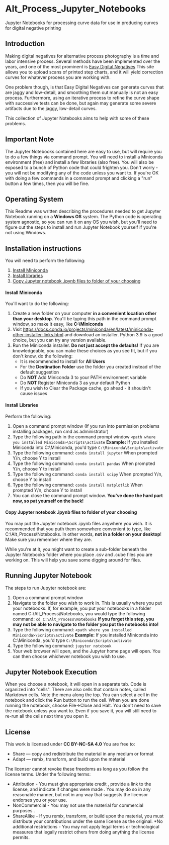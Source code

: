 # Alt_Process_Jupyter_Notebooks
Jupyter Notebooks for processing curve data for use in producing curves for digital negative printing

## Introduction
Making digital negatives for alternative process photography is a time and labor intensive process.  Several methods have been implemented over the years, and one of the most prominent is [Easy Digital Negatives](http://www.easydigitalnegatives.com/)  This site allows you to upload scans of printed step charts, and it will yield correction curves for whatever process you are working with.  

One problem though, is that Easy Digital Negatives can generate curves that are jaggy and low-detail, and smoothing them out manually is not an easy process.  Furthermore, using an iterative process to refine the curve shape with successive tests can be done, but again may generate some severe artifacts due to the jaggy, low-detail curves.  

This collection of Jupyter Notebooks aims to help with some of these problems.
## Important Note
The Jupyter Notebooks contained here are easy to use, but will require you to do a few things via command prompt.  You will need to install a Miniconda environment (free) and install a few libraries (also free).  You will also be exposed to a bunch of Python code that could frighten you.  Don't worry - you will not be modifying any of the code unless you want to.  If you're OK with doing a few commands in a command prompt and clicking a "run" button a few times, then you will be fine. 

## Operating System
This Readme was written describing the procedures needed to get Jupyter Notebook running on a **Windows OS** system.  The Python code is operating system agnostic, so you can run it on any OS you wish, but you'll need to figure out the steps to install and run Jupyter Notebook yourself if you're not using Windows.
## Installation instructions
You will need to perform the following:
1. [Install Miniconda](https://github.com/MP120TC/Alt_Process_Jupyter_Notebooks/tree/main#install-miniconda)
2. [Install libraries](https://github.com/MP120TC/Alt_Process_Jupyter_Notebooks/tree/main#install-libraries)
3. [Copy Jupyter notebook .ipynb files to folder of your choosing](https://github.com/MP120TC/Alt_Process_Jupyter_Notebooks/tree/main?fbclid=IwAR2EDq2OzVhtLUIVt2Et8zPfzHBOJfsW4RC-Pgjt403yz0RdhxBBkuOA2Hc#copy-jupyter-notebook-ipynb-files-to-folder-of-your-choosing)
#### Install Miniconda
You'll want to do the following:
1. Create a new folder on your computer **in a convenient location other than your desktop**.  You'll be typing this path in the command prompt window, so make it easy, like **C:\Miniconda**
2. Visit https://docs.conda.io/projects/miniconda/en/latest/miniconda-other-installer-links.html and download an installer.  Python 3.9 is a good choice, but you can try any version available.
3. Run the Miniconda installer.  **Do not just accept the defaults!**  If you are knowledgeable, you can make these choices as you see fit, but if you don't know, do the following:
   - It is recommended to install for **All Users**
   - For the **Destination Folder** use the folder you created instead of the default suggestion
   - Do **NOT** Add Miniconda 3 to your PATH environment variable
   - Do **NOT** Register Miniconda 3 as your default Python
   - If you wish to Clear the Package cache, go ahead - it shouldn't cause issues
#### Install Libraries
Perform the following:
1. Open a command prompt window (If you run into permission problems installing packages, run cmd as administrator)
2. Type the following path in the command prompt window `<path where you installed Miniconda>\Scripts\activate`  **Example:** If you installed Miniconda into C:\Miniconda, you'd type `C:\Miniconda\Scripts\activate`
3. Type the following command: `conda install jupyter`  When prompted Y/n, choose Y to install
4. Type the following command: `conda install pandas`  When prompted Y/n, choose Y to install
5. Type the following command: `conda install scipy`  When prompted Y/n, choose Y to install
6. Type the following command: `conda install matplotlib`  When prompted Y/n, choose Y to install
7. You can close the command prompt window.  **You've done the hard part now, so pat yourself on the back!**
#### Copy Jupyter notebook .ipynb files to folder of your choosing
You may put the Jupyter notebook .ipynb files anywhere you wish.  It is recommended that you puth them somewhere convenient to type, like C:\Alt_Process\Notebooks. In other words, **not in a folder on your desktop**!  Make sure you remember where they are.  

While you're at it, you might want to create a sub-folder beneath the Jupyter Notebooks folder where you place .csv and .cube files you are working on.  This will help you save some digging around for files.
## Running Jupyter Notebook
The steps to run Jupyter notebook are:
1. Open a command prompt window
2. Navigate to the folder you wish to work in.  This is usually where you put your notebooks.  If, for example, you put your notebooks in a folder named C:\Alt_Process\Notebooks, you would type the following command: `cd C:\Alt_Process\Notebooks`  **If you forget this step, you may not be able to navigate to the folder you put the notebooks into!**
3. Type the following command: `<path where you installed Miniconda>\Scripts\activate` **Example:** If you installed Miniconda into C:\Miniconda, you'd type `C:\Miniconda\Scripts\activate`
4. Type the following command: `jupyter notebook`
5. Your web browser will open, and the Jupyter home page will open.  You can then choose whichever notebook you wish to use.
## Jupyter Notebook Execution
When you choose a notebook, it will open in a separate tab.  Code is organized into "cells".  There are also cells that contain notes, called Markdown cells.  Note the menu along the top.  You can select a cell in the notebook and click the Run button to run the cell.  When you are done running the notebook, choose File->Close and Halt.  You don't need to save the notebook unless you want to.  Even if you save it, you will still need to re-run all the cells next time you open it.
## License
This work is licensed under **CC BY-NC-SA 4.0**
You are free to:
* Share — copy and redistribute the material in any medium or format
* Adapt — remix, transform, and build upon the material
  
The licensor cannot revoke these freedoms as long as you follow the license terms.
Under the following terms:
* Attribution - You must give appropriate credit , provide a link to the license, and indicate if changes were made . You may do so in any reasonable manner, but not in any way that suggests the licensor endorses you or your use.
* NonCommercial - You may not use the material for commercial purposes .
* ShareAlike - If you remix, transform, or build upon the material, you must distribute your contributions under the same license as the original.
*No additional restrictions - You may not apply legal terms or technological measures that legally restrict others from doing anything the license permits.
